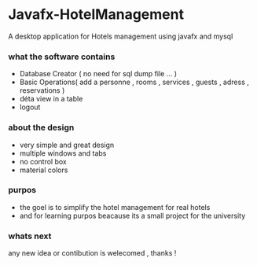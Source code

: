 # Javafx-HotelManagement

A desktop application for Hotels management using javafx and mysql 

### what the software contains
- Database Creator ( no need for sql dump file ... )
- Basic Operations( add a personne , rooms , services , guests , adress , reservations )
- déta view in a table
- logout

### about the design 
- very simple and great design
- multiple windows and tabs 
- no control box
- material colors

### purpos
* the goel is to simplify the hotel management for real hotels
* and for learning purpos beacause its a small project for the university

### whats next
any new idea or contibution is welecomed , thanks !
